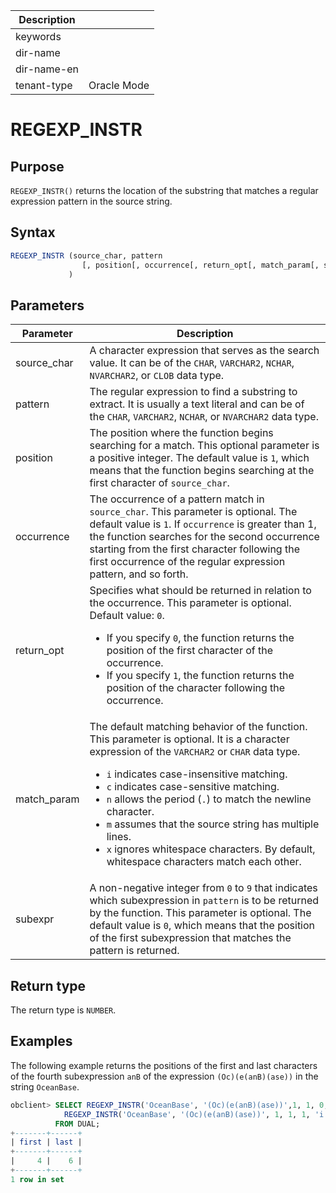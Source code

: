 | Description   |                 |
|---------------|-----------------|
| keywords      |                 |
| dir-name      |                 |
| dir-name-en   |                 |
| tenant-type   | Oracle Mode     |

# REGEXP_INSTR

## Purpose

`REGEXP_INSTR()` returns the location of the substring that matches a regular expression pattern in the source string.

## Syntax

```sql
REGEXP_INSTR (source_char, pattern
                [, position[, occurrence[, return_opt[, match_param[, subexpr] ] ] ] ]
             )
```

## Parameters

| Parameter | Description |
|-------------|------------------------------------------------------------------------------------------------------------------------------------------------------------------------------------------------------------------------------------------------------------------------------------------------------------------------------------------------------------------------------|
| source_char | A character expression that serves as the search value. It can be of the `CHAR`, `VARCHAR2`, `NCHAR`, `NVARCHAR2`, or `CLOB` data type.  |
| pattern | The regular expression to find a substring to extract. It is usually a text literal and can be of the `CHAR`, `VARCHAR2`, `NCHAR`, or `NVARCHAR2` data type.  |
| position | The position where the function begins searching for a match. This optional parameter is a positive integer. The default value is `1`, which means that the function begins searching at the first character of `source_char`.  |
| occurrence | The occurrence of a pattern match in `source_char`. This parameter is optional. The default value is `1`. If `occurrence` is greater than 1, the function searches for the second occurrence starting from the first character following the first occurrence of the regular expression pattern, and so forth.  |
| return_opt | Specifies what should be returned in relation to the occurrence. This parameter is optional. Default value: `0`.  <ul><li> If you specify `0`, the function returns the position of the first character of the occurrence.    </li><li> If you specify `1`, the function returns the position of the character following the occurrence. </li></ul> |
| match_param | The default matching behavior of the function. This parameter is optional. It is a character expression of the `VARCHAR2` or `CHAR` data type.  <ul><li> `i` indicates case-insensitive matching.    </li><li> `c` indicates case-sensitive matching.    </li><li> `n` allows the period (`.`) to match the newline character.    </li><li> `m` assumes that the source string has multiple lines.    </li><li> `x` ignores whitespace characters. By default, whitespace characters match each other. </li></ul> |
| subexpr | A non-negative integer from `0` to `9` that indicates which subexpression in `pattern` is to be returned by the function. This parameter is optional. The default value is `0`, which means that the position of the first subexpression that matches the pattern is returned.  |

## Return type

The return type is `NUMBER`.

## Examples

The following example returns the positions of the first and last characters of the fourth subexpression `anB` of the expression `(Oc)(e(anB)(ase))` in the string `OceanBase`.

```sql
obclient> SELECT REGEXP_INSTR('OceanBase', '(Oc)(e(anB)(ase))',1, 1, 0, 'i', 3) "first",
            REGEXP_INSTR('OceanBase', '(Oc)(e(anB)(ase))', 1, 1, 1, 'i', 3)-1 "last"
          FROM DUAL;
+-------+------+
| first | last |
+-------+------+
|     4 |    6 |
+-------+------+
1 row in set
```
